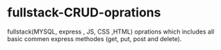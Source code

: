 # fullstack-CRUD-oprations
fullstack(MYSQL, express , JS, CSS ,HTML) oprations which includes all basic commen express methodes (get, put, post and delete).
